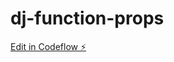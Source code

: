 # dj-function-props

[Edit in Codeflow ⚡️](https://stackblitz.com/~/github.com/djdev/dj-function-props)